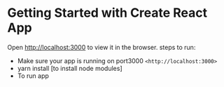 # Getting Started with Create React App

Open [http://localhost:3000](http://localhost:3000) to view it in the browser.
steps to run: 
- Make sure your app is running on port3000 `<http://localhost:3000>`
- yarn install [to install node modules]
- To run app <yarn start>